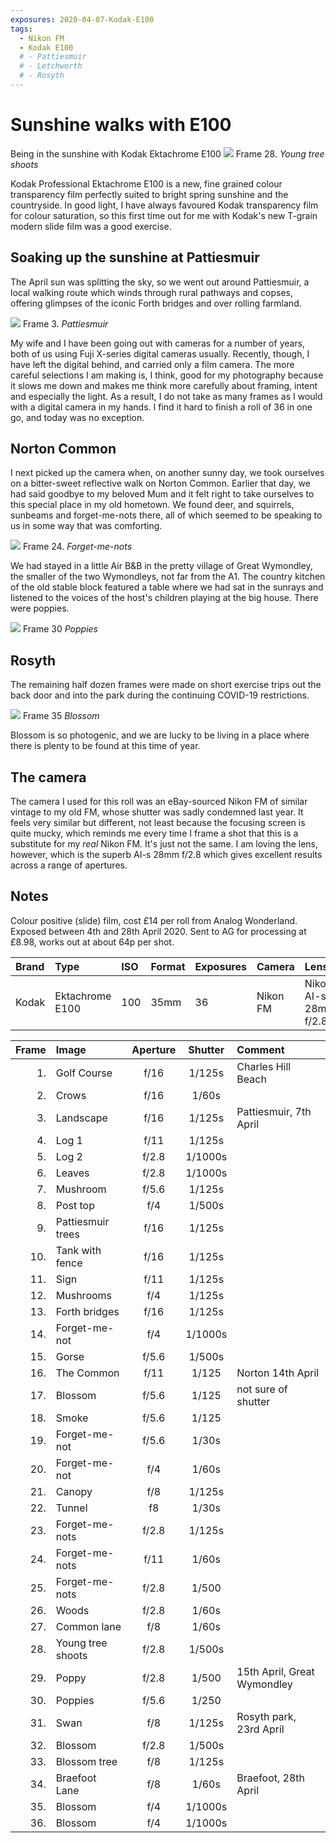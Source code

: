 ```yaml
---
exposures: 2020-04-07-Kodak-E100
tags:
  - Nikon FM
  - Kodak E100
  # - Pattiesmuir
  # - Letchworth
  # - Rosyth
---
```

# Sunshine walks with E100
Being in the sunshine with Kodak Ektachrome E100
![](/img/img20200518_19184489.jpg)
Frame 28. *Young tree shoots*

Kodak Professional Ektachrome E100 is a new, fine grained colour transparency film perfectly suited to bright spring sunshine and the countryside. In good light, I have always favoured Kodak transparency film for colour saturation, so this first time out for me with Kodak's new T-grain modern slide film was a good exercise.

## Soaking up the sunshine at Pattiesmuir

The April sun was splitting the sky, so we went out around Pattiesmuir, a local walking route which winds through rural pathways and copses, offering glimpses of the iconic Forth bridges and over rolling farmland.

![](/img/img20200518_17325634.jpg)
Frame 3. *Pattiesmuir*

My wife and I have been going out with cameras for a number of years, both of us using Fuji X-series digital cameras usually. Recently, though, I have left the digital behind, and carried only a film camera. The more careful selections I am making is, I think, good for my photography because it slows me down and makes me think more carefully about framing, intent and especially the light. As a result, I do not take as many frames as I would with a digital camera in my hands. I find it hard to finish a roll of 36 in one go, and today was no exception. 

## Norton Common

I next picked up the camera when, on another sunny day, we took ourselves on a bitter-sweet reflective walk on Norton Common. Earlier that day, we had said goodbye to my beloved Mum and it felt right to take ourselves to this special place in my old hometown. We found deer, and squirrels, sunbeams and forget-me-nots there, all of which seemed to be speaking to us in some way that was comforting.

![](/img/img20200518_19103767.jpg)
Frame 24. *Forget-me-nots*

We had stayed in a little Air B&B in the pretty village of Great Wymondley, the smaller of the two Wymondleys, not far from the A1. The country kitchen of the old stable block featured a table where we had sat in the sunrays and listened to the voices of the host's children playing at the big house. There were poppies.

![](/img/img20200518_19224915.jpg)
Frame 30 *Poppies*

## Rosyth

The remaining half dozen frames were made on short exercise trips out the back door and into the park during the continuing COVID-19 restrictions.

![](/img/img20200518_19410207.jpg)
Frame 35 *Blossom*

Blossom is so photogenic, and we are lucky to be living in a place where there is plenty to be found at this time of year.

## The camera

The camera I used for this roll was an eBay-sourced Nikon FM of similar vintage to my old FM, whose shutter was sadly condemned last year. It feels very similar but different, not least because the focusing screen is quite mucky, which reminds me every time I frame a shot that this is a substitute for my *real* Nikon FM. It's just not the same. I am loving the lens, however, which is the superb AI-s 28mm f/2.8 which gives excellent results across a range of apertures.

## Notes


Colour positive (slide) film, cost £14 per roll from Analog Wonderland. Exposed between 4th and 28th April 2020. Sent to AG for processing at £8.98, works out at about 64p per shot.

Brand|Type|ISO|Format|Exposures|Camera|Lens
:----|:---|:--|:-----|:--------|:-----|:----
Kodak|Ektachrome E100|100|35mm|36|Nikon FM|Nikon AI-s 28mm f/2.8 

Frame|Image|Aperture|Shutter|Comment
----:|:----|:----:|:----:|:------
1.|Golf Course|f/16|1/125s|Charles Hill Beach
2.|Crows|f/16|1/60s
3.|Landscape|f/16|1/125s|Pattiesmuir, 7th April
4.|Log 1|f/11|1/125s|
5.|Log 2|f/2.8|1/1000s|
6.|Leaves|f/2.8|1/1000s|
7.|Mushroom|f/5.6|1/125s|
8.|Post top|f/4|1/500s|
9.|Pattiesmuir trees|f/16|1/125s|
10.|Tank with fence|f/16|1/125s|
11.|Sign|f/11|1/125s|
12.|Mushrooms|f/4|1/125s|
13.|Forth bridges|f/16|1/125s|
14.|Forget-me-not|f/4|1/1000s|
15.|Gorse|f/5.6|1/500s|
16.|The Common|f/11|1/125|Norton 14th April
17.|Blossom|f/5.6|1/125|not sure of shutter
18.|Smoke|f/5.6|1/125
19.|Forget-me-not|f/5.6|1/30s
20.|Forget-me-not|f/4|1/60s
21.|Canopy|f/8|1/125s
22.|Tunnel|f8|1/30s
23.|Forget-me-nots|f/2.8|1/125s
24.|Forget-me-nots|f/11|1/60s
25.|Forget-me-nots|f/2.8|1/500
26.|Woods|f/2.8|1/60s
27.|Common lane|f/8|1/60s
28.|Young tree shoots|f/2.8|1/500s
29.|Poppy|f/2.8|1/500|15th April, Great Wymondley
30.|Poppies|f/5.6|1/250
31.|Swan|f/8|1/125s|Rosyth park, 23rd April
32.|Blossom|f/2.8 |1/500s
33.|Blossom tree|f/8|1/125s
34.|Braefoot Lane |f/8|1/60s |Braefoot, 28th April
35.|Blossom|f/4|1/1000s
36.|Blossom|f/4|1/1000s